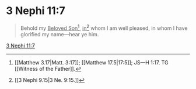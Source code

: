 # 3 Nephi 11:7

> Behold my <u>Beloved Son</u>[^a], <u>in</u>[^b] whom I am well pleased, in whom I have glorified my name—hear ye him.

[3 Nephi 11:7](https://www.churchofjesuschrist.org/study/scriptures/bofm/3-ne/11?lang=eng&id=p7#p7)


[^a]: [[Matthew 3.17|Matt. 3:17]]; [[Matthew 17.5|17:5]]; JS—H 1:17. TG [[Witness of the Father]].
[^b]: [[3 Nephi 9.15|3 Ne. 9:15.]]
